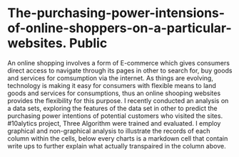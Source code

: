# The-purchasing-power-intensions-of-online-shoppers-on-a-particular-websites. Public
 An online shopping involves a form of E-commerce which gives consumers direct access to navigate through its pages in other to search for, buy goods and services for comsumption via the internet. As things are evolving, technology is making it easy for consumers with flexible means to land goods and services for consumptions, thus an online shooping websites provides the flexibility for this purpose. I recently conducted an analysis on a data sets, exploring the features of the data set in other to predict the purchasing power intentions of potential customers who visited the sites. #10alytics project, Three Algorithm were trained and evaluated. I employ graphical and non-graphical analysis to illustrate the records of each column within the cells, below every charts is a markdown cell that contain write ups to further explain what actually transpaired in the column above. 
